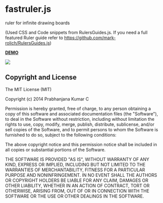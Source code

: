 fastruler.js
============

ruler for infinite drawing boards

(Used CSS and Code snippets from RulersGuides.js.
If you need a full featured Ruler guide refer to https://github.com/mark-rolich/RulersGuides.js)

<a href="http://prabhic.github.io/fastruler.js" target="_blank"><strong>DEMO</strong></a>

<img src="http://prabhic.github.io/fastruler.js/screenshots/demo.png" />

Copyright and License
---------------------

The MIT License (MIT)

Copyright (c) 2014 Prabhanjana Kumar C

Permission is hereby granted, free of charge, to any person obtaining a copy
of this software and associated documentation files (the "Software"), to deal
in the Software without restriction, including without limitation the rights
to use, copy, modify, merge, publish, distribute, sublicense, and/or sell
copies of the Software, and to permit persons to whom the Software is
furnished to do so, subject to the following conditions:

The above copyright notice and this permission notice shall be included in
all copies or substantial portions of the Software.

THE SOFTWARE IS PROVIDED "AS IS", WITHOUT WARRANTY OF ANY KIND, EXPRESS OR
IMPLIED, INCLUDING BUT NOT LIMITED TO THE WARRANTIES OF MERCHANTABILITY,
FITNESS FOR A PARTICULAR PURPOSE AND NONINFRINGEMENT. IN NO EVENT SHALL THE
AUTHORS OR COPYRIGHT HOLDERS BE LIABLE FOR ANY CLAIM, DAMAGES OR OTHER
LIABILITY, WHETHER IN AN ACTION OF CONTRACT, TORT OR OTHERWISE, ARISING FROM,
OUT OF OR IN CONNECTION WITH THE SOFTWARE OR THE USE OR OTHER DEALINGS IN
THE SOFTWARE.
